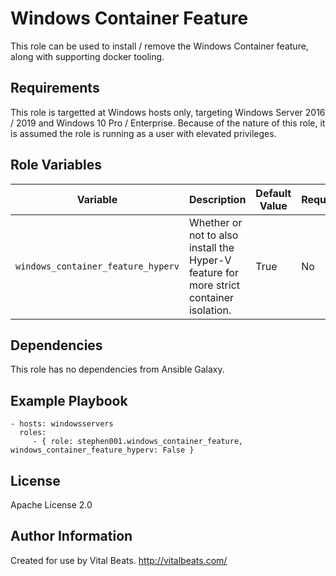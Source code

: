 Windows Container Feature
=========================

This role can be used to install / remove the Windows Container feature, along with supporting docker tooling.

Requirements
------------

This role is targetted at Windows hosts only, targeting Windows Server 2016 / 2019 and Windows 10 Pro / Enterprise. Because of the nature of this role, it is assumed the role is running as a user with elevated privileges.

Role Variables
--------------

| Variable                           | Description                                                                             | Default Value | Required |
| ---------------------------------- | --------------------------------------------------------------------------------------- | ------------- | -------- |
| `windows_container_feature_hyperv` | Whether or not to also install the Hyper-V feature for more strict container isolation. | True          | No       |

Dependencies
------------

This role has no dependencies from Ansible Galaxy.

Example Playbook
----------------

    - hosts: windowsservers
      roles:
         - { role: stephen001.windows_container_feature, windows_container_feature_hyperv: False }

License
-------

Apache License 2.0

Author Information
------------------

Created for use by Vital Beats. http://vitalbeats.com/

